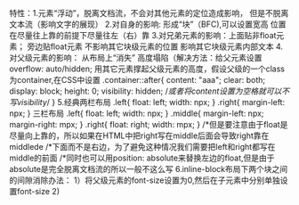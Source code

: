 特性：1.元素“浮动”，脱离文档流，不会对其他元素的定位造成影响，
		但是不脱离文本流（影响文字的展现）
	  2.对自身的影响: 形成“块”（BFC),可以设置宽高
						位置在尽量往上靠的前提下尽量往左（右）靠
	  3.对兄弟元素的影响：上面贴非float元素；
						  旁边贴float元素
						  不影响其它块级元素的位置
						  影响其它块级元素内部文本
	  4.对父级元素的影响： 从布局上“消失”
						   高度塌陷（解决方法：给父元素设置overflow: auto/hidden;
												用其它元素撑起父级元素的高度，假设父级的一个class为container,在CSS中设置
												.container::after{
													content: "aaa";
													clear: both;
													display: block;
													height: 0;
													visibility: hidden;  /*或者将content设置为空格就可以不写visibility*/
													}
	  5.经典两栏布局    .left{
								float: left;
								width: npx;
								}
						.right{
								margin-left: npx;
								}
		三栏布局
						.left{
								float: left;
								width: npx;
						}
						.middle{
								margin-left: npx;
								margin-right: mpx;
						}
						.right{
								float: right;
								width: mpx;
						}
						/*但是要注意由于float是尽量向上靠的，所以如果在HTML中把right写在middle后面会导致right靠在middlede 
						/*下面而不是右边，为了避免这种情况我们需要把left和right都写在middle的前面
						/*同时也可以用position: absolute来替换左边的float,但是由于absolute是完全脱离文档流的所以一般不这么写
	  6.inline-block布局下两个块之间的间隙消除办法：
			1）将父级元素的font-size设置为0,然后在子元素中分别单独设置font-size
			2)